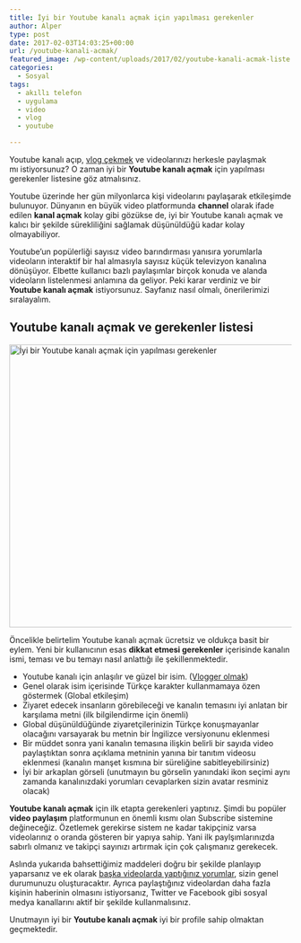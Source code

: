 ```yaml
---
title: İyi bir Youtube kanalı açmak için yapılması gerekenler
author: Alper
type: post
date: 2017-02-03T14:03:25+00:00
url: /youtube-kanali-acmak/
featured_image: /wp-content/uploads/2017/02/youtube-kanali-acmak-liste.jpg
categories:
  - Sosyal
tags:
  - akıllı telefon
  - uygulama
  - video
  - vlog
  - youtube

---
```

Youtube kanalı açıp, [vlog çekmek][1] ve videolarınızı herkesle paylaşmak mı istiyorsunuz? O zaman iyi bir **Youtube kanalı açmak** için yapılması gerekenler listesine göz atmalısınız.

Youtube üzerinde her gün milyonlarca kişi videolarını paylaşarak etkileşimde bulunuyor. Dünyanın en büyük video platformunda **channel** olarak ifade edilen **kanal açmak** kolay gibi gözükse de, iyi bir Youtube kanalı açmak ve kalıcı bir şekilde sürekliliğini sağlamak düşünüldüğü kadar kolay olmayabiliyor.

Youtube&#8217;un popülerliği sayısız video barındırması yanısıra yorumlarla videoların interaktif bir hal almasıyla sayısız küçük televizyon kanalına dönüşüyor. Elbette kullanıcı bazlı paylaşımlar birçok konuda ve alanda videoların listelenmesi anlamına da geliyor. Peki karar verdiniz ve bir **Youtube kanalı açmak** istiyorsunuz. Sayfanız nasıl olmalı, önerilerimizi sıralayalım.

## Youtube kanalı açmak ve gerekenler listesi

[<img class="alignnone wp-image-17456 size-full" title="İyi bir Youtube kanalı açmak için yapılması gerekenler" src="https://www.murekkep.org/wp-content/uploads/2017/02/youtube-kanali-acmak.png" alt="İyi bir Youtube kanalı açmak için yapılması gerekenler" width="900" height="504" srcset="https://www.murekkep.org/wp-content/uploads/2017/02/youtube-kanali-acmak.png 900w, https://www.murekkep.org/wp-content/uploads/2017/02/youtube-kanali-acmak-300x168.png 300w, https://www.murekkep.org/wp-content/uploads/2017/02/youtube-kanali-acmak-768x430.png 768w" sizes="(max-width: 900px) 100vw, 900px" />][2]

Öncelikle belirtelim Youtube kanalı açmak ücretsiz ve oldukça basit bir eylem. Yeni bir kullanıcının esas **dikkat etmesi gerekenler** içerisinde kanalın ismi, teması ve bu temayı nasıl anlattığı ile şekillenmektedir.

  * Youtube kanalı için anlaşılır ve güzel bir isim. ([Vlogger olmak][3])
  * Genel olarak isim içerisinde Türkçe karakter kullanmamaya özen göstermek (Global etkileşim)
  * Ziyaret edecek insanların görebileceği ve kanalın temasını iyi anlatan bir karşılama metni (ilk bilgilendirme için önemli)
  * Global düşünüldüğünde ziyaretçilerinizin Türkçe konuşmayanlar olacağını varsayarak bu metnin bir İngilizce versiyonunu eklenmesi
  * Bir müddet sonra yani kanalın temasına ilişkin belirli bir sayıda video paylaştıktan sonra açıklama metninin yanına bir tanıtım videosu eklenmesi (kanalın manşet kısmına bir süreliğine sabitleyebilirsiniz)
  * İyi bir arkaplan görseli (unutmayın bu görselin yanındaki ikon seçimi aynı zamanda kanalınızdaki yorumları cevaplarken sizin avatar resminiz olacak)

**Youtube kanalı açmak** için ilk etapta gerekenleri yaptınız. Şimdi bu popüler **video paylaşım** platformunun en önemli kısmı olan Subscribe sistemine değineceğiz. Özetlemek gerekirse sistem ne kadar takipçiniz varsa videolarınız o oranda gösteren bir yapıya sahip. Yani ilk paylşımlarınızda sabırlı olmanız ve takipçi sayınızı artırmak için çok çalışmanız gerekecek.

Aslında yukarıda bahsettiğimiz maddeleri doğru bir şekilde planlayıp yaparsanız ve ek olarak [başka videolarda yaptığınız yorumlar][4], sizin genel durumunuzu oluşturacaktır. Ayrıca paylaştığınız videolardan daha fazla kişinin haberinin olmasını istiyorsanız, Twitter ve Facebook gibi sosyal medya kanallarını aktif bir şekilde kullanmalısınız.

Unutmayın iyi bir **Youtube kanalı açmak** iyi bir profile sahip olmaktan geçmektedir.

 [1]: https://www.murekkep.org/vlog-cekmek-gerekenler/
 [2]: https://www.murekkep.org/wp-content/uploads/2017/02/youtube-kanali-acmak.png
 [3]: https://www.murekkep.org/vlogger-olmak-gerekenler/
 [4]: https://www.murekkep.org/youtube-turk-vlog-kanallari/